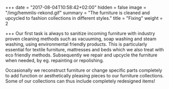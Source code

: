 +++
date = "2017-08-04T10:58:42+02:00"
hidden = false
image = "/img/hemmlis-rekond.gif"
summary = "The furniture is cleaned and upcycled to fashion collections in different styles."
title = "Fixing"
weight = 2

+++
Our first task is always to sanitize incoming furniture with industry proven cleaning methods such as vacuuming, soap washing and steam washing, using environmental friendly products. This is particularly essential for textile furniture, mattresses and beds which we also treat with eco friendly methods. Subsequently we repair and upcycle the furniture when needed, by eg. repainting or repolishing.

Occasionally we reconstruct furniture or change specific parts completely to add function or aesthetically pleasing pieces to our furniture collections. Some of our collections can thus include completely redesigned items!